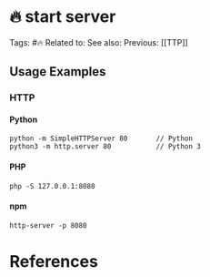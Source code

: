 # 🔥 start server

Tags: #🔥 
Related to: 
See also: 
Previous: [[TTP]]

## Usage Examples

### HTTP

#### Python

```
python -m SimpleHTTPServer 80       // Python
python3 -m http.server 80           // Python 3
```

#### PHP

	php -S 127.0.0.1:8080

#### npm

	http-server -p 8080

# References